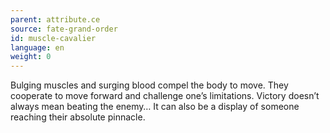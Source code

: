 ```yaml
---
parent: attribute.ce
source: fate-grand-order
id: muscle-cavalier
language: en
weight: 0
---
```


Bulging muscles and surging blood compel the body to move. They cooperate to move forward and challenge one’s limitations.
Victory doesn’t always mean beating the enemy…
It can also be a display of someone reaching their absolute pinnacle.
